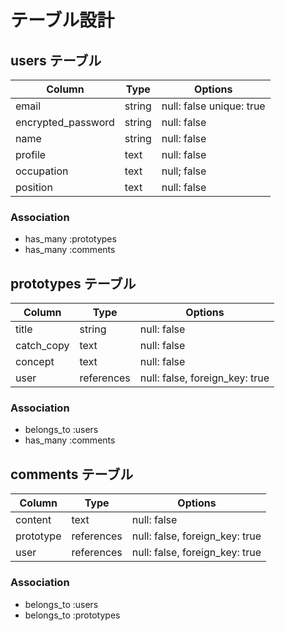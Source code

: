 # テーブル設計

## users テーブル

| Column             | Type   | Options                  |
| ------------------ | ------ | ------------------------ |
| email              | string | null: false unique: true |
| encrypted_password | string | null: false              |
| name               | string | null: false              |
| profile            | text   | null: false              |
| occupation         | text   | null; false              |
| position           | text   | null: false              |

### Association

- has_many :prototypes
- has_many :comments

## prototypes テーブル

| Column          | Type       | Options                        |
| --------------- | ---------- | ------------------------------ |
| title           | string     | null: false                    |
| catch_copy      | text       | null: false                    |
| concept         | text       | null: false                    |
| user            | references | null: false, foreign_key: true |

### Association

- belongs_to :users
- has_many :comments

## comments テーブル

| Column      | Type       | Options                        |
| ----------- | ---------- | ------------------------------ |
| content     | text       | null: false                    |
| prototype   | references | null: false, foreign_key: true |
| user        | references | null: false, foreign_key: true |

### Association

- belongs_to :users
- belongs_to :prototypes

